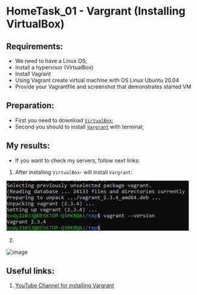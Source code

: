 # HomeTask_01 - Vargrant (Installing VirtualBox)


## Requirements:
 - We need to have a Linux OS;
 - Install a hypervisor (VirtualBox)
 - Install Vagrant
 - Using Vagrant create virtual machine with OS Linux Ubuntu 20.04
 - Provide your Vagrantfile and screenshot that demonstrates started VM
 
## Preparation:
 - First you need to download [`VirtualBox`][1];
 - Second you should to install [`Vargrant`][2] with terminal;
  
## My results:

- If you want to check my servers, follow next links:
  
1. After installing `VirtualBox`- will install `Vargrant`:

![image](https://github.com/body21033/DevOps--Soft-Serve/blob/main/Lab_01/img/1.jpg?raw=true)

2. 

![image]()

## Useful links:

1) [YouTube Channel for installing Vargrant][3]

[1]: https://www.virtualbox.org/wiki/Downloads
[2]: https://www.vagrantup.com/Downloads
[3]: https://youtu.be/8TJYZLe7vEc

